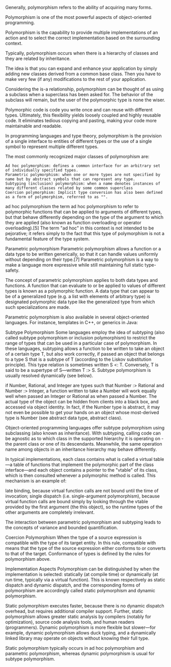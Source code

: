 Generally, polymorphism refers to the ability of acquiring many forms.

Polymorphism is one of the most powerful aspects of object-oriented programming.



Polymorphism is the capability to provide multiple implementations of an action and to select the correct implementation based on the surrounding context.

Typically, polymorphism occurs when there is a hierarchy of classes and they are related by inheritance.

The idea is that you can expand and enhance your application by simply adding new classes derived from a common base class. Then you have to make very few (if any) modifications to the rest of your application.

Considering the is-a relationship, polymorphism can be thought of as using a subclass when a superclass has been asked for. The behavior of the subclass will remain, but the user of the polymorphic type is none the wiser.

Polymorphic code is code you write once and can reuse with different types. Ultimately, this flexibility yields loosely coupled and highly reusable code. It eliminates tedious copying and pasting, making your code more maintainable and readable.





In programming languages and type theory, polymorphism is the provision of a single interface to entities of different types or the use of a single symbol to represent multiple different types.

The most commonly recognized major classes of polymorphism are:

    Ad hoc polymorphism: defines a common interface for an arbitrary set of individually specified types.
    Parametric polymorphism: when one or more types are not specified by name but by abstract symbols that can represent any type.
    Subtyping (inclusion) polymorphism: when a name denotes instances of many different classes related by some common superclass
    Coercion polymorphism: Implicit type conversion has also been defined as a form of polymorphism, referred to as "".



ad hoc polymorphism
the term ad hoc polymorphism to refer to polymorphic functions that can be applied to arguments of different types, but that behave differently depending on the type of the argument to which they are applied (also known as function overloading or operator overloading).[5] The term "ad hoc" in this context is not intended to be pejorative; it refers simply to the fact that this type of polymorphism is not a fundamental feature of the type system.



Parametric polymorphism
Parametric polymorphism allows a function or a data type to be written generically, so that it can handle values uniformly without depending on their type.[7] Parametric polymorphism is a way to make a language more expressive while still maintaining full static type-safety.

The concept of parametric polymorphism applies to both data types and functions. A function that can evaluate to or be applied to values of different types is known as a polymorphic function. A data type that can appear to be of a generalized type (e.g. a list with elements of arbitrary type) is designated polymorphic data type like the generalized type from which such specializations are made.

Parametric polymorphism is also available in several object-oriented languages. For instance, templates in C++, or generics in Java:


Subtype Polymorphism
Some languages employ the idea of subtyping (also called subtype polymorphism or inclusion polymorphism) to restrict the range of types that can be used in a particular case of polymorphism. In these languages, subtyping allows a function to be written to take an object of a certain type T, but also work correctly, if passed an object that belongs to a type S that is a subtype of T (according to the Liskov substitution principle). This type relation is sometimes written S <: T. Conversely, T is said to be a supertype of S—written T :> S. Subtype polymorphism is usually resolved dynamically (see below).

if Number, Rational, and Integer are types such that Number :> Rational and Number :> Integer, a function written to take a Number will work equally well when passed an Integer or Rational as when passed a Number. The actual type of the object can be hidden from clients into a black box, and accessed via object identity. In fact, if the Number type is abstract, it may not even be possible to get your hands on an object whose most-derived type is Number (see abstract data type, abstract class).

Object-oriented programming languages offer subtype polymorphism using subclassing (also known as inheritance). With subtyping, calling code can be agnostic as to which class in the supported hierarchy it is operating on - the parent class or one of its descendants. Meanwhile, the same operation name among objects in an inheritance hierarchy may behave differently.

In typical implementations, each class contains what is called a virtual table—a table of functions that implement the polymorphic part of the class interface—and each object contains a pointer to the "vtable" of its class, which is then consulted whenever a polymorphic method is called. This mechanism is an example of:

  late binding, because virtual function calls are not bound until the time of invocation;
  single dispatch (i.e. single-argument polymorphism), because virtual function calls are bound simply by looking through the vtable provided by the first argument (the this object), so the runtime types of the other arguments are completely irrelevant.

The interaction between parametric polymorphism and subtyping leads to the concepts of variance and bounded quantification.




Coercion Polymorphism
When the type of a source expression is compatible with the type of its target entity. In this rule, compatible with means that the type of the source expression either conforms to or converts to that of the target. Conformance of types is defined by the rules for polymorphism above.




Implementation Aspects
Polymorphism can be distinguished by when the implementation is selected: statically (at compile time) or dynamically (at run time, typically via a virtual function). This is known respectively as static dispatch and dynamic dispatch, and the corresponding forms of polymorphism are accordingly called static polymorphism and dynamic polymorphism.

Static polymorphism executes faster, because there is no dynamic dispatch overhead, but requires additional compiler support. Further, static polymorphism allows greater static analysis by compilers (notably for optimization), source code analysis tools, and human readers (programmers). Dynamic polymorphism is more flexible but slower—for example, dynamic polymorphism allows duck typing, and a dynamically linked library may operate on objects without knowing their full type.

Static polymorphism typically occurs in ad hoc polymorphism and parametric polymorphism, whereas dynamic polymorphism is usual for subtype polymorphism.

